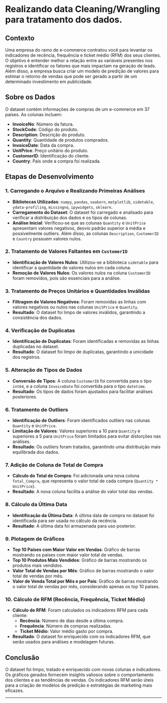 # Realizando data Cleaning/Wrangling para tratamento dos dados.

## Contexto

Uma empresa do ramo de e-commerce contratou você para levantar os indicadores de recência, frequência e ticket médio (RFM) dos seus clientes. O objetivo é entender melhor a relação entre as variáveis presentes nos registros e identificar os fatores que mais impactam na geração de leads. Além disso, a empresa busca criar um modelo de predição de valores para estimar o retorno de vendas que pode ser gerado a partir de um determinado investimento em publicidade.

## Sobre os Dados

O dataset contém informações de compras de um e-commerce em 37 países. As colunas incluem:

- **InvoiceNo**: Número da fatura.
- **StockCode**: Código do produto.
- **Description**: Descrição do produto.
- **Quantity**: Quantidade de produtos comprados.
- **InvoiceDate**: Data da compra.
- **UnitPrice**: Preço unitário do produto.
- **CustomerID**: Identificação do cliente.
- **Country**: País onde a compra foi realizada.

## Etapas de Desenvolvimento

### 1. Carregando o Arquivo e Realizando Primeiras Análises

- **Bibliotecas Utilizadas**: `numpy`, `pandas`, `seaborn`, `matplotlib`, `sidetable`, `ydata-profiling`, `missingno`, `ipywidgets`, `sklearn`.
- **Carregamento do Dataset**: O dataset foi carregado e analisado para verificar a distribuição dos dados e os tipos de colunas.
- **Análise Inicial**: Verificou-se que as colunas `Quantity` e `UnitPrice` apresentam valores negativos, desvio padrão superior à média e possivelmente outliers. Além disso, as colunas `Description`, `CustomerID` e `Country` possuem valores nulos.

### 2. Tratamento de Valores Faltantes em `CustomerID`

- **Identificação de Valores Nulos**: Utilizou-se a biblioteca `sidetable` para identificar a quantidade de valores nulos em cada coluna.
- **Remoção de Valores Nulos**: Os valores nulos na coluna `CustomerID` foram removidos, pois são essenciais para a análise.

### 3. Tratamento de Preços Unitários e Quantidades Inválidas

- **Filtragem de Valores Negativos**: Foram removidas as linhas com valores negativos ou nulos nas colunas `UnitPrice` e `Quantity`.
- **Resultado**: O dataset foi limpo de valores inválidos, garantindo a consistência dos dados.

### 4. Verificação de Duplicatas

- **Identificação de Duplicatas**: Foram identificadas e removidas as linhas duplicadas no dataset.
- **Resultado**: O dataset foi limpo de duplicatas, garantindo a unicidade dos registros.

### 5. Alteração de Tipos de Dados

- **Conversão de Tipos**: A coluna `CustomerID` foi convertida para o tipo `int64`, e a coluna `InvoiceDate` foi convertida para o tipo `datetime`.
- **Resultado**: Os tipos de dados foram ajustados para facilitar análises posteriores.

### 6. Tratamento de Outliers

- **Identificação de Outliers**: Foram identificados outliers nas colunas `Quantity` e `UnitPrice`.
- **Limitação de Valores**: Valores superiores a 10 para `Quantity` e superiores a 5 para `UnitPrice` foram limitados para evitar distorções nas análises.
- **Resultado**: Os outliers foram tratados, garantindo uma distribuição mais equilibrada dos dados.

### 7. Adição de Coluna de Total de Compra

- **Cálculo do Total de Compra**: Foi adicionada uma nova coluna `Total_Compra`, que representa o valor total de cada compra (`Quantity * UnitPrice`).
- **Resultado**: A nova coluna facilita a análise do valor total das vendas.

### 8. Cálculo da Última Data

- **Identificação da Última Data**: A última data de compra no dataset foi identificada para ser usada no cálculo da recência.
- **Resultado**: A última data foi armazenada para uso posterior.

### 9. Plotagem de Gráficos

- **Top 10 Países com Maior Valor em Vendas**: Gráfico de barras mostrando os países com maior valor total de vendas.
- **Top 10 Produtos Mais Vendidos**: Gráfico de barras mostrando os produtos mais vendidos.
- **Valor Total de Vendas por Mês**: Gráfico de barras mostrando o valor total de vendas por mês.
- **Valor de Venda Total por Mês e por País**: Gráfico de barras mostrando o valor total de vendas por mês, considerando apenas os top 10 países.

### 10. Cálculo de RFM (Recência, Frequência, Ticket Médio)

- **Cálculo de RFM**: Foram calculados os indicadores RFM para cada cliente:
  - **Recência**: Número de dias desde a última compra.
  - **Frequência**: Número de compras realizadas.
  - **Ticket Médio**: Valor médio gasto por compra.
- **Resultado**: O dataset foi enriquecido com os indicadores RFM, que serão usados para análises e modelagem futuras.

## Conclusão

O dataset foi limpo, tratado e enriquecido com novas colunas e indicadores. Os gráficos gerados fornecem insights valiosos sobre o comportamento dos clientes e as tendências de vendas. Os indicadores RFM serão úteis para a criação de modelos de predição e estratégias de marketing mais eficazes.

---
